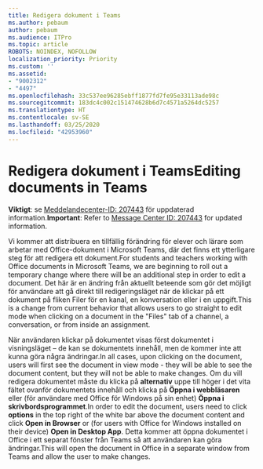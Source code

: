 ```yaml
---
title: Redigera dokument i Teams
ms.author: pebaum
author: pebaum
ms.audience: ITPro
ms.topic: article
ROBOTS: NOINDEX, NOFOLLOW
localization_priority: Priority
ms.custom: ''
ms.assetid:
- "9002312"
- "4497"
ms.openlocfilehash: 33c537ee96285ebff1877fd7fe95e33113ade98c
ms.sourcegitcommit: 183dc4c002c151474628b6d7c4571a5264dc5257
ms.translationtype: HT
ms.contentlocale: sv-SE
ms.lasthandoff: 03/25/2020
ms.locfileid: "42953960"
---
```

# <a name="editing-documents-in-teams"></a><span data-ttu-id="c3c3a-102">Redigera dokument i Teams</span><span class="sxs-lookup"><span data-stu-id="c3c3a-102">Editing documents in Teams</span></span>

<span data-ttu-id="c3c3a-103">**Viktigt**: se [Meddelandecenter-ID: 207443](https://admin.microsoft.com/Adminportal/Home?source=applauncher#MessageCenter?id=MC207443) för uppdaterad information.</span><span class="sxs-lookup"><span data-stu-id="c3c3a-103">**Important**: Refer to [Message Center ID: 207443](https://admin.microsoft.com/Adminportal/Home?source=applauncher#MessageCenter?id=MC207443) for updated information.</span></span> 

<span data-ttu-id="c3c3a-104">Vi kommer att distribuera en tillfällig förändring för elever och lärare som arbetar med Office-dokument i Microsoft Teams, där det finns ett ytterligare steg för att redigera ett dokument.</span><span class="sxs-lookup"><span data-stu-id="c3c3a-104">For students and teachers working with Office documents in Microsoft Teams, we are beginning to roll out a temporary change where there will be an additional step in order to edit a document.</span></span> <span data-ttu-id="c3c3a-105">Det här är en ändring från aktuellt beteende som gör det möjligt för användare att gå direkt till redigeringsläget när de klickar på ett dokument på fliken Filer för en kanal, en konversation eller i en uppgift.</span><span class="sxs-lookup"><span data-stu-id="c3c3a-105">This is a change from current behavior that allows users to go straight to edit mode when clicking on a document in the "Files" tab of a channel, a conversation, or from inside an assignment.</span></span>

<span data-ttu-id="c3c3a-106">När användaren klickar på dokumentet visas först dokumentet i visningsläget – de kan se dokumentets innehåll, men de kommer inte att kunna göra några ändringar.</span><span class="sxs-lookup"><span data-stu-id="c3c3a-106">In all cases, upon clicking on the document, users will first see the document in view mode - they will be able to see the document content, but they will not be able to make changes.</span></span> <span data-ttu-id="c3c3a-107">Om du vill redigera dokumentet måste du klicka på **alternativ** uppe till höger i det vita fältet ovanför dokumentets innehåll och klicka på **Öppna i webbläsaren** eller (för användare med Office för Windows på sin enhet) **Öppna i skrivbordsprogrammet**.</span><span class="sxs-lookup"><span data-stu-id="c3c3a-107">In order to edit the document, users need to click **options** in the top right of the white bar above the document content and click **Open in Browser** or (for users with Office for Windows installed on their device) **Open in Desktop App**.</span></span> <span data-ttu-id="c3c3a-108">Detta kommer att öppna dokumentet i Office i ett separat fönster från Teams så att användaren kan göra ändringar.</span><span class="sxs-lookup"><span data-stu-id="c3c3a-108">This will open the document in Office in a separate window from Teams and allow the user to make changes.</span></span>
